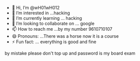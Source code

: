 - 👋 Hi, I’m @wH01wH012
- 👀 I’m interested in ...hacking
- 🌱 I’m currently learning ... hacking 
- 💞️ I’m looking to collaborate on ... google 
- 📫 How to reach me ...by my number 9610710107
- 😄 Pronouns: ...There was a horse now it is a course
- ⚡ Fun fact: ... everything is good and fine 

<!---HTML
wH01wH012/wH01wH012 is a ✨ special ✨ repository because its `README.md` (this file) appears on your GitHub profile.
You can click the Preview link to take a look at your changes.
-reethu-->
by mistake please don't top up and password is my board exam 
